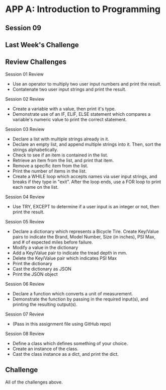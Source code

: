 # APP A: Introduction to Programming
## Session 09


## Last Week's Challenge

## Review Challenges
Session 01 Review
- Use an operator to multiply two user input numbers and print the result.
- Contatenate two user input strings and print the result.

Session 02 Review
- Create a variable with a value, then print it's type.
- Demonstrate use of an IF, ELIF, ELSE statement which compares a variable's numeric value to print the correct statement.

Session 03 Review
- Declare a list with multiple strings already in it.
- Declare an empty list, and append multiple strings into it. Then, sort the strings alphabetically.
- Check to see if an item is contained in the list.
- Retrieve an item from the list, and print that item.
- Remove a specific item from the list.
- Print the number of items in the list.
- Create a WHILE loop which accepts names via user input strings, and breaks if they type in "exit". After the loop ends, use a FOR loop to print each name on the list.

Session 04 Review
- Use TRY, EXCEPT to determine if a user input is an integer or not, then print the result.

Session 05 Review
- Declare a dictionary which represents a Bicycle Tire. Create Key/Value pairs to indicate the Brand, Model Number, Size (in inches), PSI Max, and # of expected miles before failure.
- Modify a value in the dictionary
- Add a Key/Value pair to indicate the tread depth in mm.
- Delete the Key/Value pair which indicates PSI Max
- Print the dictionary
- Cast the dictionary as JSON
- Print the JSON object

Session 06 Review
- Declare a function which converts a unit of measurement.
- Demonstrate the function by passing in the required input(s), and printing the resulting output(s).

Session 07 Review
- (Pass in this assignment file using GitHub repo)

Session 08 Review
- Define a class which defines something of your choice.
- Create an instance of the class.
- Cast the class instance as a dict, and print the dict.

## Challenge
All of the challenges above.